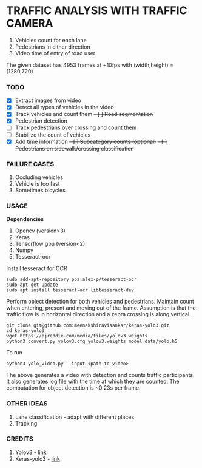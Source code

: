 # TRAFFIC ANALYSIS WITH TRAFFIC CAMERA

1. Vehicles count for each lane
2. Pedestrians in either direction
3. Video time of entry of road user

The given dataset has 4953 frames at ~10fps with (width,height) = (1280,720)

### TODO
- [x] Extract images from video
- [x] Detect all types of vehicles in the video
- [x] Track vehicles and count them
~~- [ ] Road segmentation~~
- [x] Pedestrian detection
- [ ] Track pedestrians over crossing and count them
- [ ] Stabilize the count of vehicles
- [x] Add time information
~~- [ ] Subcategory counts (optional)~~
~~- [ ] Pedestrians on sidewalk/crossing classification~~

### FAILURE CASES
1. Occluding vehicles
2. Vehicle is too fast
3. Sometimes bicycles

### USAGE
**Dependencies**
1. Opencv (version>3)
2. Keras
3. Tensorflow gpu (version<2)
4. Numpy
5. Tesseract-ocr
   
Install tesseract for OCR
```
sudo add-apt-repository ppa:alex-p/tesseract-ocr
sudo apt-get update
sudo apt install tesseract-ocr libtesseract-dev
```

Perform object detection for both vehicles and pedestrians. Maintain count when entering, present and moving out of the frame. Assumption is that the traffic flow is in horizontal direction and a zebra crossing is along vertical.
```
git clone git@github.com:meenakshiravisankar/keras-yolo3.git
cd keras-yolo3
wget https://pjreddie.com/media/files/yolov3.weights
python3 convert.py yolov3.cfg yolov3.weights model_data/yolo.h5
```
To run
```
python3 yolo_video.py --input <path-to-video>
```

The above generates a video with detection and counts traffic participants. It also generates log file with the time at which they are counted. The computation for object detection is ~0.23s per frame.

### OTHER IDEAS
1. Lane classification - adapt with different places 
2. Tracking

### CREDITS
1. Yolov3 - [link](https://github.com/pjreddie/darknet)
2. Keras-yolo3 - [link](https://github.com/meenakshiravisankar/keras-yolo3)